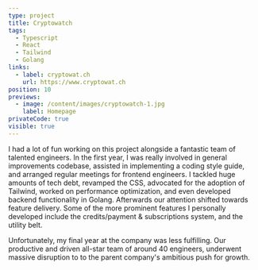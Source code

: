 ```yaml
---
type: project
title: Cryptowatch
tags:
  - Typescript
  - React
  - Tailwind
  - Golang
links:
  - label: cryptowat.ch
    url: https://www.cryptowat.ch
position: 10
previews:
  - image: /content/images/cryptowatch-1.jpg
    label: Homepage
privateCode: true
visible: true
---
```

I had a lot of fun working on this project alongside a fantastic team of talented engineers. In the first year, I was really involved in general improvements codebase, assisted in implementing a coding style guide, and arranged regular meetings for frontend engineers. I tackled huge amounts of tech debt, revamped the CSS, advocated for the adoption of Tailwind, worked on performance optimization, and even developed backend functionality in Golang. Afterwards our attention shifted towards feature delivery. Some of the more prominent features I personally developed include the credits/payment & subscriptions system, and the utility belt. 

Unfortunately, my final year at the company was less fulfilling. Our productive and driven all-star team of around 40 engineers, underwent massive disruption to to the parent company's ambitious push for growth.